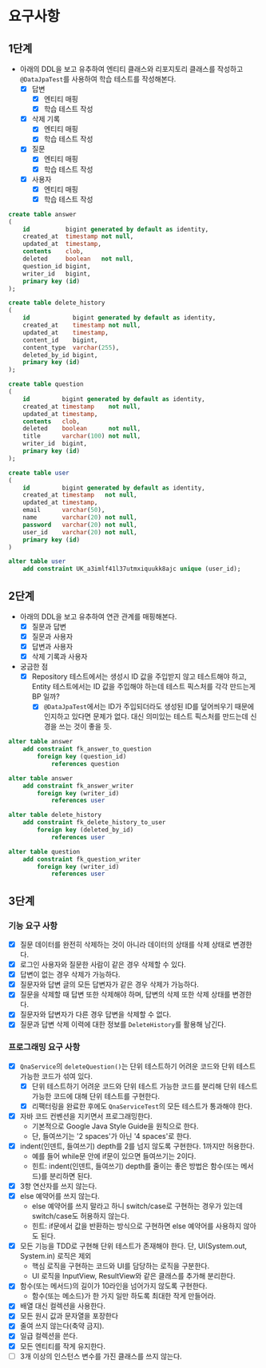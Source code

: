 # 요구사항

## 1단계

- 아래의 DDL을 보고 유추하여 엔티티 클래스와 리포지토리 클래스를 작성하고 `@DataJpaTest`를 사용하여 학습 테스트를 작성해본다.
    - [x] 답변
        - [x] 엔티티 매핑
        - [x] 학습 테스트 작성
    - [x] 삭제 기록
        - [x] 엔티티 매핑
        - [x] 학습 테스트 작성
    - [x] 질문
        - [x] 엔티티 매핑
        - [x] 학습 테스트 작성
    - [x] 사용자
        - [x] 엔티티 매핑
        - [x] 학습 테스트 작성

```sql
create table answer
(
    id          bigint generated by default as identity,
    created_at  timestamp not null,
    updated_at  timestamp,
    contents    clob,
    deleted     boolean   not null,
    question_id bigint,
    writer_id   bigint,
    primary key (id)
);

create table delete_history
(
    id            bigint generated by default as identity,
    created_at    timestamp not null,
    updated_at    timestamp,
    content_id    bigint,
    content_type  varchar(255),
    deleted_by_id bigint,
    primary key (id)
);

create table question
(
    id         bigint generated by default as identity,
    created_at timestamp    not null,
    updated_at timestamp,
    contents   clob,
    deleted    boolean      not null,
    title      varchar(100) not null,
    writer_id  bigint,
    primary key (id)
);

create table user
(
    id         bigint generated by default as identity,
    created_at timestamp   not null,
    updated_at timestamp,
    email      varchar(50),
    name       varchar(20) not null,
    password   varchar(20) not null,
    user_id    varchar(20) not null,
    primary key (id)
)

alter table user
    add constraint UK_a3imlf41l37utmxiquukk8ajc unique (user_id);
```

## 2단계

- 아래의 DDL을 보고 유추하여 연관 관계를 매핑해본다.
    - [x] 질문과 답변
    - [x] 질문과 사용자
    - [x] 답변과 사용자
    - [x] 삭제 기록과 사용자
- 궁금한 점
    - [x] Repository 테스트에서는 생성시 ID 값을 주입받지 않고 테스트해야 하고, Entity 테스트에서는 ID 값을 주입해야 하는데 테스트 픽스처를 각각 만드는게 BP 일까?
        - [x] `@DataJpaTest`에서는 ID가 주입되더라도 생성된 ID를 덮어씌우기 때문에 인지하고 있다면 문제가 없다. 대신 의미있는 테스트 픽스처를 만드는데 신경을 쓰는 것이 좋을 듯.

```sql
alter table answer
    add constraint fk_answer_to_question
        foreign key (question_id)
            references question

alter table answer
    add constraint fk_answer_writer
        foreign key (writer_id)
            references user

alter table delete_history
    add constraint fk_delete_history_to_user
        foreign key (deleted_by_id)
            references user

alter table question
    add constraint fk_question_writer
        foreign key (writer_id)
            references user
```

## 3단계

### 기능 요구 사항

- [x] 질문 데이터를 완전히 삭제하는 것이 아니라 데이터의 상태를 삭제 상태로 변경한다.
- [x] 로그인 사용자와 질문한 사람이 같은 경우 삭제할 수 있다.
- [x] 답변이 없는 경우 삭제가 가능하다.
- [x] 질문자와 답변 글의 모든 답변자가 같은 경우 삭제가 가능하다.
- [x] 질문을 삭제할 때 답변 또한 삭제해야 하며, 답변의 삭제 또한 삭제 상태를 변경한다.
- [x] 질문자와 답변자가 다른 경우 답변을 삭제할 수 없다.
- [x] 질문과 답변 삭제 이력에 대한 정보를 `DeleteHistory`를 활용해 남긴다.

### 프로그래밍 요구 사항

- [x] `QnaService`의 `deleteQuestion()`는 단위 테스트하기 어려운 코드와 단위 테스트 가능한 코드가 섞여 있다.
    - [x] 단위 테스트하기 어려운 코드와 단위 테스트 가능한 코드를 분리해 단위 테스트 가능한 코드에 대해 단위 테스트를 구현한다.
    - [x] 리팩터링을 완료한 후에도 `QnaServiceTest`의 모든 테스트가 통과해야 한다.
- [x] 자바 코드 컨벤션을 지키면서 프로그래밍한다.
    - 기본적으로 Google Java Style Guide을 원칙으로 한다.
    - 단, 들여쓰기는 '2 spaces'가 아닌 '4 spaces'로 한다.
- [x] indent(인덴트, 들여쓰기) depth를 2를 넘지 않도록 구현한다. 1까지만 허용한다.
    - 예를 들어 while문 안에 if문이 있으면 들여쓰기는 2이다.
    - 힌트: indent(인덴트, 들여쓰기) depth를 줄이는 좋은 방법은 함수(또는 메서드)를 분리하면 된다.
- [x] 3항 연산자를 쓰지 않는다.
- [x] else 예약어를 쓰지 않는다.
    - else 예약어를 쓰지 말라고 하니 switch/case로 구현하는 경우가 있는데 switch/case도 허용하지 않는다.
    - 힌트: if문에서 값을 반환하는 방식으로 구현하면 else 예약어를 사용하지 않아도 된다.
- [x] 모든 기능을 TDD로 구현해 단위 테스트가 존재해야 한다. 단, UI(System.out, System.in) 로직은 제외
    - 핵심 로직을 구현하는 코드와 UI를 담당하는 로직을 구분한다.
    - UI 로직을 InputView, ResultView와 같은 클래스를 추가해 분리한다.
- [x] 함수(또는 메서드)의 길이가 10라인을 넘어가지 않도록 구현한다.
    - 함수(또는 메소드)가 한 가지 일만 하도록 최대한 작게 만들어라.
- [x] 배열 대신 컬렉션을 사용한다.
- [x] 모든 원시 값과 문자열을 포장한다
- [x] 줄여 쓰지 않는다(축약 금지).
- [x] 일급 컬렉션을 쓴다.
- [x] 모든 엔티티를 작게 유지한다.
- [ ] 3개 이상의 인스턴스 변수를 가진 클래스를 쓰지 않는다.
